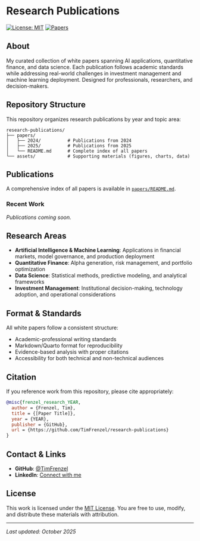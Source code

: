 # Research Publications

[![License: MIT](https://img.shields.io/badge/License-MIT-blue.svg)](https://opensource.org/licenses/MIT)
[![Papers](https://img.shields.io/badge/Papers-0-green.svg)](papers/)

## About

My curated collection of white papers spanning AI applications, quantitative finance, and data science. Each publication follows academic standards while addressing real-world challenges in investment management and machine learning deployment. Designed for professionals, researchers, and decision-makers.

## Repository Structure

This repository organizes research publications by year and topic area:

```
research-publications/
├── papers/
│   ├── 2024/          # Publications from 2024
│   ├── 2025/          # Publications from 2025
│   └── README.md      # Complete index of all papers
└── assets/            # Supporting materials (figures, charts, data)
```

## Publications

A comprehensive index of all papers is available in [`papers/README.md`](papers/README.md).

### Recent Work

*Publications coming soon.*

## Research Areas

- **Artificial Intelligence & Machine Learning**: Applications in financial markets, model governance, and production deployment
- **Quantitative Finance**: Alpha generation, risk management, and portfolio optimization
- **Data Science**: Statistical methods, predictive modeling, and analytical frameworks
- **Investment Management**: Institutional decision-making, technology adoption, and operational considerations

## Format & Standards

All white papers follow a consistent structure:
- Academic-professional writing standards
- Markdown/Quarto format for reproducibility
- Evidence-based analysis with proper citations
- Accessibility for both technical and non-technical audiences

## Citation

If you reference work from this repository, please cite appropriately:

```bibtex
@misc{frenzel_research_YEAR,
  author = {Frenzel, Tim},
  title = {[Paper Title]},
  year = {YEAR},
  publisher = {GitHub},
  url = {https://github.com/TimFrenzel/research-publications}
}
```

## Contact & Links

- **GitHub**: [@TimFrenzel](https://github.com/TimFrenzel)
- **LinkedIn**: [Connect with me](https://www.linkedin.com/in/tim-frenzel/)

## License

This work is licensed under the [MIT License](LICENSE). You are free to use, modify, and distribute these materials with attribution.

---

*Last updated: October 2025*

